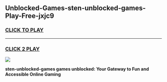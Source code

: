 
## Unblocked-Games-sten-unblocked-games-Play-Free-jxjc9
<h3>
<a href="https://premium76.site?title=sten-unblocked-games&ref=23A">CLICK TO PLAY</a></h3>
<hr>

<h3>
<a href="https://premium76.site?title=sten-unblocked-games&ref=23A">CLICK 2 PLAY</a>
  
</h3>

<a href="https://premium76.site?title=sten-unblocked-games&ref=23A"><img src="https://clearcache.store/games.png"></a>


**sten-unblocked-games games unblocked: Your Gateway to Fun and Accessible Online Gaming**
